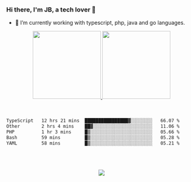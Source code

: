 ### Hi there, I'm JB, a tech lover 👋


- 🔭 I’m currently working with typescript, php, java and go languages.

<div align="center">
  <a href="https://github.com/josebruno2020">
  <img height="180em" src="https://github-readme-stats.vercel.app/api?username=josebruno2020&show_icons=true&theme=dark&include_all_commits=true&count_private=true"/>
  <img height="180em" src="https://github-readme-stats.vercel.app/api/top-langs/?username=josebruno2020&layout=compact&langs_count=7&theme=dark"/>
  </a>
</div>

<!-- ### Languages -->
<!-- <div style="display: inline_block" align="center"><br>
  <img align="center" alt="Rafa-Js" height="30" width="40" src="https://raw.githubusercontent.com/devicons/devicon/master/icons/php/php-plain.svg">
  <img align="center" alt="Rafa-Js" height="30" width="40" src="https://raw.githubusercontent.com/devicons/devicon/master/icons/javascript/javascript-plain.svg">
  <img align="center" alt="Rafa-Ts" height="30" width="40" src="https://raw.githubusercontent.com/devicons/devicon/master/icons/typescript/typescript-plain.svg"> -->
  
</div>
<br><br>
<!--START_SECTION:waka-->

```txt
TypeScript   12 hrs 21 mins  ████████████████▓░░░░░░░░   66.07 %
Other        2 hrs 4 mins    ██▓░░░░░░░░░░░░░░░░░░░░░░   11.06 %
PHP          1 hr 3 mins     █▒░░░░░░░░░░░░░░░░░░░░░░░   05.66 %
Bash         59 mins         █▒░░░░░░░░░░░░░░░░░░░░░░░   05.28 %
YAML         58 mins         █▒░░░░░░░░░░░░░░░░░░░░░░░   05.21 %
```

<!--END_SECTION:waka-->

<br><br>
<!-- ### Social Network -->

<div align="center"> 
  <a href="https://www.linkedin.com/in/jos%C3%A9-bruno-campanholi-dos-santos-354502204/" target="_blank"><img src="https://img.shields.io/badge/LinkedIn-0077B5?style=for-the-badge&logo=linkedin&logoColor=white" target="_blank"></a>
 
</div>


<!--
![Snake animation](https://github.com/josebruno2020/josebruno2020/blob/output/github-contribution-grid-snake.svg)
**josebruno2020/josebruno2020** is a ✨ _special_ ✨ repository because its `README.md` (this file) appears on your GitHub profile.

Here are some ideas to get you started:
 ...
- 🌱 I’m currently learning ...
- 👯 I’m looking to collaborate on ...
- 🤔 I’m looking for help with ...
- 💬 Ask me about ...
- 📫 How to reach me: ...
- 😄 Pronouns: ...
- ⚡ Fun fact: ...
-->
